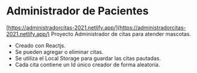 # Administrador de Pacientes
[https://administradorcitas-2021.netlify.app/](https://administradorcitas-2021.netlify.app/)
Proyecto Administrador de citas para atender mascotas.

- Creado con Reactjs.
- Se pueden agregar o eliminar citas.
- Se utiliza el Local Storage para guardar las citas pautadas.
- Cada cita contiene un Id único creador de forma aleatoria.
